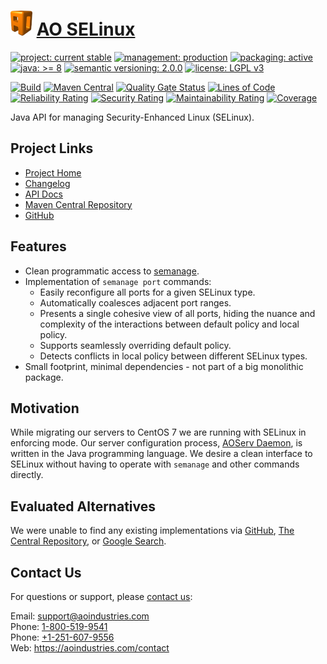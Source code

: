 # [<img src="ao-logo.png" alt="AO Logo" width="35" height="40">](https://github.com/ao-apps) [AO SELinux](https://github.com/ao-apps/ao-selinux)

[![project: current stable](https://aoindustries.com/ao-badges/project-current-stable.svg)](https://aoindustries.com/life-cycle#project-current-stable)
[![management: production](https://aoindustries.com/ao-badges/management-production.svg)](https://aoindustries.com/life-cycle#management-production)
[![packaging: active](https://aoindustries.com/ao-badges/packaging-active.svg)](https://aoindustries.com/life-cycle#packaging-active)  
[![java: &gt;= 8](https://aoindustries.com/ao-badges/java-8.svg)](https://docs.oracle.com/javase/8/docs/api/)
[![semantic versioning: 2.0.0](https://aoindustries.com/ao-badges/semver-2.0.0.svg)](http://semver.org/spec/v2.0.0.html)
[![license: LGPL v3](https://aoindustries.com/ao-badges/license-lgpl-3.0.svg)](https://www.gnu.org/licenses/lgpl-3.0)

[![Build](https://github.com/ao-apps/ao-selinux/workflows/Build/badge.svg?branch=master)](https://github.com/ao-apps/ao-selinux/actions?query=workflow%3ABuild)
[![Maven Central](https://maven-badges.herokuapp.com/maven-central/com.aoindustries/ao-selinux/badge.svg)](https://maven-badges.herokuapp.com/maven-central/com.aoindustries/ao-selinux)
[![Quality Gate Status](https://sonarcloud.io/api/project_badges/measure?branch=master&project=com.aoapps.platform%3Aaoapps-selinux&metric=alert_status)](https://sonarcloud.io/dashboard?branch=master&id=com.aoapps.platform%3Aaoapps-selinux)
[![Lines of Code](https://sonarcloud.io/api/project_badges/measure?branch=master&project=com.aoapps.platform%3Aaoapps-selinux&metric=ncloc)](https://sonarcloud.io/component_measures?branch=master&id=com.aoapps.platform%3Aaoapps-selinux&metric=ncloc)  
[![Reliability Rating](https://sonarcloud.io/api/project_badges/measure?branch=master&project=com.aoapps.platform%3Aaoapps-selinux&metric=reliability_rating)](https://sonarcloud.io/component_measures?branch=master&id=com.aoapps.platform%3Aaoapps-selinux&metric=Reliability)
[![Security Rating](https://sonarcloud.io/api/project_badges/measure?branch=master&project=com.aoapps.platform%3Aaoapps-selinux&metric=security_rating)](https://sonarcloud.io/component_measures?branch=master&id=com.aoapps.platform%3Aaoapps-selinux&metric=Security)
[![Maintainability Rating](https://sonarcloud.io/api/project_badges/measure?branch=master&project=com.aoapps.platform%3Aaoapps-selinux&metric=sqale_rating)](https://sonarcloud.io/component_measures?branch=master&id=com.aoapps.platform%3Aaoapps-selinux&metric=Maintainability)
[![Coverage](https://sonarcloud.io/api/project_badges/measure?branch=master&project=com.aoapps.platform%3Aaoapps-selinux&metric=coverage)](https://sonarcloud.io/component_measures?branch=master&id=com.aoapps.platform%3Aaoapps-selinux&metric=Coverage)

Java API for managing Security-Enhanced Linux (SELinux).

## Project Links
* [Project Home](https://aoindustries.com/ao-selinux/)
* [Changelog](https://aoindustries.com/ao-selinux/changelog)
* [API Docs](https://aoindustries.com/ao-selinux/apidocs/)
* [Maven Central Repository](https://search.maven.org/artifact/com.aoindustries/ao-selinux)
* [GitHub](https://github.com/ao-apps/ao-selinux)

## Features
* Clean programmatic access to [semanage](https://fedoraproject.org/wiki/SELinux/semanage).
* Implementation of `semanage port` commands:
    * Easily reconfigure all ports for a given SELinux type.
    * Automatically coalesces adjacent port ranges.
    * Presents a single cohesive view of all ports, hiding the nuance and complexity of the interactions between default policy and local policy.
    * Supports seamlessly overriding default policy.
    * Detects conflicts in local policy between different SELinux types.
* Small footprint, minimal dependencies - not part of a big monolithic package.

## Motivation
While migrating our servers to CentOS 7 we are running with SELinux in enforcing mode.  Our server configuration process, [AOServ Daemon](https://github.com/ao-apps/aoserv-daemon), is written in the Java programming language.  We desire a clean interface to SELinux without having to operate with `semanage` and other commands directly.

## Evaluated Alternatives
We were unable to find any existing implementations via [GitHub](https://github.com/search?utf8=%E2%9C%93&q=java+selinux&type=Repositories&ref=searchresults), [The Central Repository](http://search.maven.org/#search|ga|1|selinux), or [Google Search](https://www.google.com/search?q=java+api+for+selinux).

## Contact Us
For questions or support, please [contact us](https://aoindustries.com/contact):

Email: [support@aoindustries.com](mailto:support@aoindustries.com)  
Phone: [1-800-519-9541](tel:1-800-519-9541)  
Phone: [+1-251-607-9556](tel:+1-251-607-9556)  
Web: https://aoindustries.com/contact
